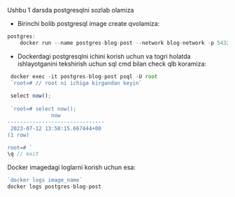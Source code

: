 Ushbu 1 darsda postgresqlni sozlab olamiza

- Birinchi bolib postgresql image create qvolamiza:

```js
postgres:
	docker run --name postgres-blog-post --network blog-network -p 5432:5432 -e POSTGRES_USER=root -e POSTGRES_PASSWORD=secret -d postgres:14-alpine
```

- Dockerdagi postgresqlni ichini korish uchun va togri holatda ishlayotganini tekshirish uchun sql cmd bilan check qlb koramiza:

```js
 docker exec -it postgres-blog-post psql -U root
 `root=# // root ni ichiga kirgandan keyin`
 
 select now();
 
 `root=# select now();
              now              
-------------------------------
 2023-07-12 13:58:15.667444+00
(1 row)

root=# `
\q // exit
```

Docker imagedagi loglarni korish uchun esa:
```js
`docker logs image_name`
docker logs postgres-blog-post
```


